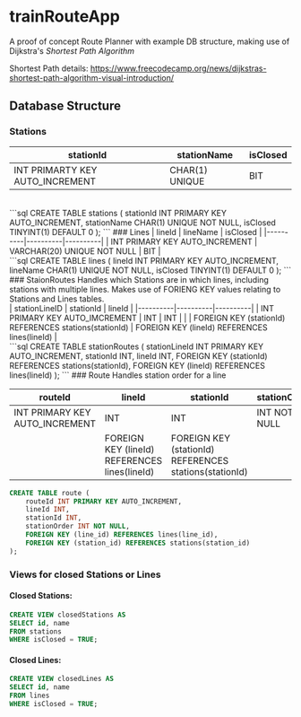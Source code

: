 # trainRouteApp
A proof of concept Route Planner with example DB structure, making use of Dijkstra's <i>Shortest Path Algorithm</i> 

Shortest Path details: https://www.freecodecamp.org/news/dijkstras-shortest-path-algorithm-visual-introduction/


## Database Structure
### Stations
| stationId | stationName | isClosed |
|----------|----------|----------|
| INT PRIMARTY KEY AUTO_INCREMENT | CHAR(1) UNIQUE | BIT |
<br>
```sql
CREATE TABLE stations (
    stationId INT PRIMARY KEY AUTO_INCREMENT,
    stationName CHAR(1) UNIQUE NOT NULL,
    isClosed TINYINT(1) DEFAULT 0
);
```
### Lines
| lineId | lineName | isClosed | 
|----------|----------|----------|
| INT PRIMARY KEY AUTO_INCREMENT | VARCHAR(20) UNIQUE NOT NULL | BIT |
<br>
```sql
CREATE TABLE lines (
    lineId INT PRIMARY KEY AUTO_INCREMENT,
    lineName CHAR(1) UNIQUE NOT NULL,
    isClosed TINYINT(1) DEFAULT 0
);
```
### StaionRoutes
Handles which Stations are in which lines, including stations with multiple lines. Makes use of FORIENG KEY values relating to Stations and Lines tables.
<br>
| stationLineID | stationId | lineId |
|----------|----------|----------|
| INT PRIMARY KEY AUTO_IMCREMENT | INT | INT |
|  | FOREIGN KEY (stationId) REFERENCES stations(stationId) | FOREIGN KEY (lineId) REFERENCES lines(lineId)  |
<br>
```sql
CREATE TABLE stationRoutes (
    stationLineId INT PRIMARY KEY AUTO_INCREMENT,
    stationId INT,
    lineId INT,
    FOREIGN KEY (stationId) REFERENCES stations(stationId),
    FOREIGN KEY (lineId) REFERENCES lines(lineId)
);
```
### Route
Handles station order for a line

| routeId | lineId | stationId | stationOrder | 
|----------|----------|----------|----------|
| INT PRIMARY KEY AUTO_INCREMENT | INT | INT | INT NOT NULL |
| | FOREIGN KEY (lineId) REFERENCES lines(lineId) | FOREIGN KEY (stationId) REFERENCES stations(stationId) | |

```sql
CREATE TABLE route (
    routeId INT PRIMARY KEY AUTO_INCREMENT,
    lineId INT,
    stationId INT,
    stationOrder INT NOT NULL,
    FOREIGN KEY (line_id) REFERENCES lines(line_id),
    FOREIGN KEY (station_id) REFERENCES stations(station_id)
);
```

### Views for closed Stations or Lines
#### Closed Stations:
```sql
CREATE VIEW closedStations AS
SELECT id, name
FROM stations
WHERE isClosed = TRUE;
```
#### Closed Lines:
```sql
CREATE VIEW closedLines AS
SELECT id, name
FROM lines
WHERE isClosed = TRUE;
```